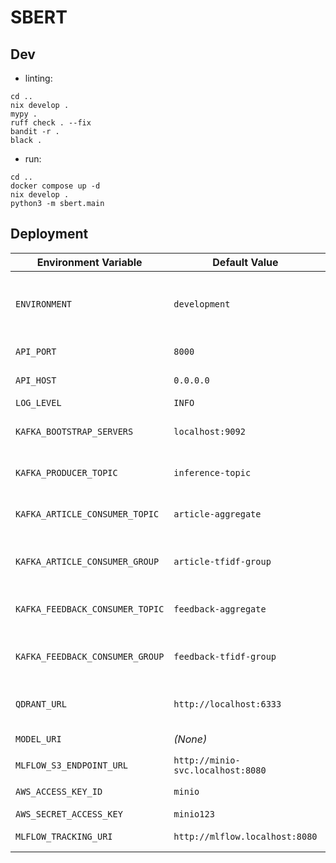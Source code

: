 # SBERT

## Dev

* linting:

```
cd ..
nix develop .
mypy .
ruff check . --fix
bandit -r .
black .
```

* run:

```
cd ..
docker compose up -d
nix develop .
python3 -m sbert.main
```

## Deployment

| Environment Variable            | Default Value           | Description                                             |
| ------------------------------- | ----------------------- | ------------------------------------------------------- |
| `ENVIRONMENT`                   | `development`           | Application environment (development, production, etc.) |
| `API_PORT`                      | `8000`                  | Port for API server                                     |
| `API_HOST`                      | `0.0.0.0`               | Host for API server                                     |
| `LOG_LEVEL`                     | `INFO`                  | Logging level                                           |
| `KAFKA_BOOTSTRAP_SERVERS`       | `localhost:9092`        | Kafka bootstrap servers                                 |
| `KAFKA_PRODUCER_TOPIC`          | `inference-topic`       | Kafka topic for producer messages                       |
| `KAFKA_ARTICLE_CONSUMER_TOPIC`  | `article-aggregate`     | Kafka topic for article consumer                        |
| `KAFKA_ARTICLE_CONSUMER_GROUP`  | `article-tfidf-group`   | Kafka consumer group for articles                       |
| `KAFKA_FEEDBACK_CONSUMER_TOPIC` | `feedback-aggregate`    | Kafka topic for feedback consumer                       |
| `KAFKA_FEEDBACK_CONSUMER_GROUP` | `feedback-tfidf-group`  | Kafka consumer group for feedback                       |
| `QDRANT_URL`                    | `http://localhost:6333` | URL for Qdrant vector database                          |
| `MODEL_URI`                     | *(None)*                | URI or path to the ML model                             |
| `MLFLOW_S3_ENDPOINT_URL`        | `http://minio-svc.localhost:8080` | S3 Endpoint                                   |
| `AWS_ACCESS_KEY_ID`             | `minio`                 | S3 access key                                           |
| `AWS_SECRET_ACCESS_KEY`         | `minio123`              | S3 secret key                                           |
| `MLFLOW_TRACKING_URI`           | `http://mlflow.localhost:8080` | Mlflow tracking URI                              |
